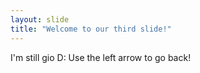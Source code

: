 ```yaml
---
layout: slide
title: "Welcome to our third slide!"
---
```

I'm still gio D:
Use the left arrow to go back!
